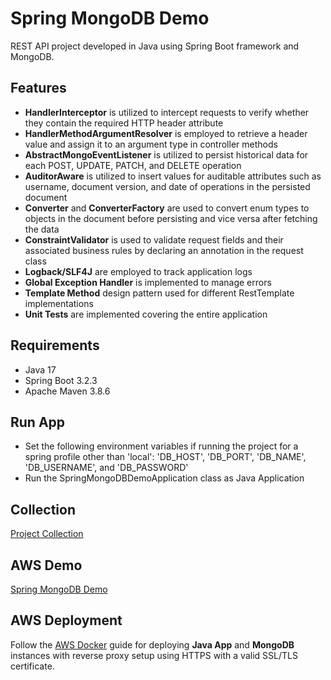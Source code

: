 # Spring MongoDB Demo

REST API project developed in Java using Spring Boot framework and MongoDB.

## Features

- **HandlerInterceptor** is utilized to intercept requests to verify whether they contain the required HTTP header attribute
- **HandlerMethodArgumentResolver** is employed to retrieve a header value and assign it to an argument type in controller methods
- **AbstractMongoEventListener** is utilized to persist historical data for each POST, UPDATE, PATCH, and DELETE operation
- **AuditorAware** is utilized to insert values for auditable attributes such as username, document version, and date of operations in the persisted document
- **Converter** and **ConverterFactory** are used to convert enum types to objects in the document before persisting and vice versa after fetching the data
- **ConstraintValidator** is used to validate request fields and their associated business rules by declaring an annotation in the request class
- **Logback/SLF4J** are employed to track application logs
- **Global Exception Handler** is implemented to manage errors
- **Template Method** design pattern used for different RestTemplate implementations
- **Unit Tests** are implemented covering the entire application

## Requirements

- Java 17
- Spring Boot 3.2.3
- Apache Maven 3.8.6

## Run App

- Set the following environment variables if running the project for a spring profile other than 'local': 'DB_HOST', 'DB_PORT', 'DB_NAME', 'DB_USERNAME', and 'DB_PASSWORD'
- Run the SpringMongoDBDemoApplication class as Java Application

## Collection

[Project Collection](https://github.com/erebelo/spring-mongodb-demo/tree/develop/collection)

## AWS Demo

[Spring MongoDB Demo](https://api.erebelo.com/spring-mongodb-demo/swagger-ui/index.html)

## AWS Deployment

Follow the [AWS Docker](https://github.com/erebelo/aws-docker/tree/main) guide for deploying **Java App** and **MongoDB** instances with reverse proxy setup using HTTPS with a valid SSL/TLS certificate.
